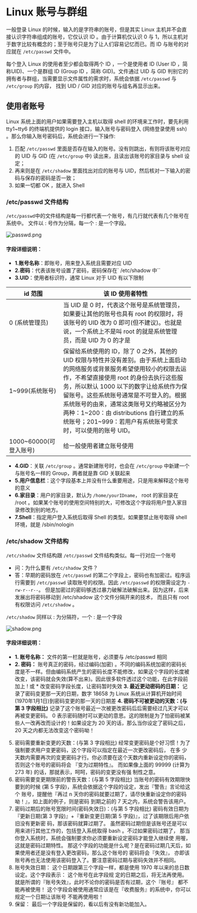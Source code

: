 # Linux 账号与群组
一般登录 Linux 的时候，输入的是字符串的账号，但是其实 Linux 主机并不会直接认识字符串组成的账号，它仅认识 ID 。由于计算机仅认识 0 与 1，所以主机对于数字比较有概念的；至于账号只是为了让人们容易记忆而已。而 ID 与账号的对应就在 `/etc/passwd` 文件中。

每个登入 Linux 的使用者至少都会取得两个 ID ，一个是使用者 ID (User ID ，简称UID)、一个是群组 ID (Group ID ，简称 GID)。文件通过 UID 与 GID 判别它的拥有者与群组，当需要显示文件属性的需求时，系统会依据 `/etc/passwd` 与 `/etc/group` 的内容， 找到 UID / GID 对应的账号与组名再显示出来。

## 使用者账号
Linux 系统上面的用户如果需要登入主机以取得 shell 的环境来工作时，要先利用 tty1~tty6 的终端机提供的 login 接口，输入账号与密码登入 (网络登录使用 ssh) 。那么你输入账号密码后，系统会进行一下操作:
1. 匹配 `/etc/passwd` 里面是否存在输入的账号。没有则跳出，有则将该账号对应的 UID 与 GID (在 `/etc/group` 中) 读出来，且读出该账号的家目录与 shell 设定；
2. 再来则是在 `/etc/shadow` 里面找出对应的账号与 UID，然后核对一下输入的密码与保存的密码是否一致；
3. 如果一切都 OK ，就进入 Shell 

### /etc/passwd 文件结构
`/etc/passwd`中的文件结构是每一行都代表一个账号，有几行就代表有几个账号在系统中。
文件以 : 号作为分隔，每一个 : 是一个字段。

![passwd.png](https://i.loli.net/2021/05/05/sdBtir6CHN41XAO.png)

#### 字段详细说明：
* **1.账号名称**：即账号，用来登入系统且需要对应 UID 
* **2.密码**：代表该账号设置了密码，密码保存在` /etc/shadow 中``
* **3.UID**：使用者标识符，通常 Linux 对于 UID 有以下限制

|id 范围|该 ID 使用者特性|
|-|-|
|0 (系统管理员)|当 UID 是 0 时，代表这个账号是系统管理员，如果要让其他的账号也具有 root 的权限时，将该账号的 UID 改为 0 即可(但不建议)。也就是说，一个系统上不是叫 root 的就是系统管理员，而是 UID 为 0 的才是|
|1~999(系统账号)|保留给系统使用的 ID，除了 0 之外，其他的 UID 权限与特性并没有差别。由于系统上面启动的网络服务或背景服务希望使用较小的权限去运作，不希望直接使用 root 的身份去执行这些服务，所以默认 1000 以下的数字让给系统作为保留账号。这些系统账号通常是不可登入的。根据系统账号的由来，通常这类账号又约略被区分为两种：1~200：由 distributions 自行建立的系统账号；201~999：若用户有系统账号需求时，可以使用的账号 UID。|
|1000~60000(可登入账号)|给一般使用者建立账号使用|
* **4.GID**：关联 `/etc/group` 。通常新建账号时，也会在 `/etc/group` 中新建一个与账号名一样的 Group，两者就是靠 GID 关联起来
* **5.用户信息栏**：这个字段基本上并没有什么重要用途，只是用来解释这个账号的意义
* **6.家目录**：用户的家目录，默认为 `/home/yourIDname`， root 的家目录在 /root 。如果某个账号的使用空间特别的大，可修改这个字段将用户登入家目录修改到别的地方。
* **7.Shell**：指定用户登入系统后取得 Shell 的类型。如果要禁止账号取得 shell 环境，就是 /sbin/nologin

### /etc/shadow 文件结构
`/etc/shadow` 文件结构跟 `/etc/passwd` 文件结构类似。每一行对应一个账号


* 问：为什么要有 `/etc/shadow` 文件？
* 答：早期的密码放在 `/etc/passwd` 的第二个字段上，密码也有加密过。程序运行需要到
 `/etc/passwd` 读取账号的权限。因此 `/etc/passwd` 的权限需设定为 `-rw-r--r--`。
但是加密过的密码够透过暴力破解法破解出来。因为这样，后来发展出将密码移动到 /etc/shadow 这个文件分隔开来的技术， 而且只有 root 有权限访问 `/etc/shadow` 。

`/etc/shadow` 同样以 : 为分隔符，一个 : 是一个字段

![shadow.png](https://i.loli.net/2021/05/15/TtOZ4NyqVhReXwA.png)

#### 字段详细说明：
* **1. 账号名称：** 文件的第一栏就是账号，必须要与 /etc/passwd 相同
* **2. 密码：** 账号真正的密码，经过编码(加密) 。不同的编码系统加密的密码长度是不一样。但由编码系统产生的密码长度不能修改，如果这个字段的长度被改变，该密码就会失效(算不出来)。因此很多软件透过这个功能，在此字段前加上 ! 或 * 改变密码字段长度，让密码暂时失效
**3. 最近更动密码的日期：** 记录了密码变更那一天的日期，数字 18658 为 Linux 系统从计算机开始时间(1970年1月1日)到密码变更的那一天的日期差
**4. 密码不可被更动的天数：(与第 3 字段相比)** 记录了这个账号最近一次被更改密码后后需要经过几天才可以再被变更密码。 0 表示密码随时可以更动的意思。这的限制是为了怕密码被某些人一改再改而设计的！如果设定为 20 天的话，那么当你设定了密码之后， 20 天之内都无法改变这个密码呦！
5. 密码需要重新变更的天数：(与第 3 字段相比)
经常变更密码是个好习惯！为了强制要求用户变更密码，这个字段可以指定在最近一次更改密码后， 在多
少天数内需要再次的变更密码才行。你必须要在这个天数内重新设定你的密码，否则这个账号的密码将会
『变为过期特性』。 而如果像上面的 99999 (计算为 273 年) 的话，那就表示，呵呵，密码的变更没有强
制性之意。
6. 密码需要变更期限前的警告天数：(与第 5 字段相比)
当账号的密码有效期限快要到的时候 (第 5 字段)，系统会依据这个字段的设定，发出『警告』言论给这个
账号，提醒他『再过 n 天你的密码就要过期了，请尽快重新设定你的密码呦！』，如上面的例子，则是密码
到期之前的 7 天之内，系统会警告该用户。
7. 密码过期后的账号宽限时间(密码失效日)：(与第 5 字段相比)
密码有效日期为『更新日期(第 3 字段)』+『重新变更日期(第 5 字段)』，过了该期限后用户依旧没有更新密
码，那该密码就算过期了。 虽然密码过期但是该账号还是可以用来进行其他工作的，包括登入系统取得
bash 。不过如果密码过期了， 那当你登入系统时，系统会强制要求你必须要重新设定密码才能登入继续使
用喔，这就是密码过期特性。
那这个字段的功能是什么呢？是在密码过期几天后，如果使用者还是没有登入更改密码，那么这个账号的
密码将会『失效』， 亦即该账号再也无法使用该密码登入了。要注意密码过期与密码失效并不相同。
8. 账号失效日期：
这个日期跟第三个字段一样，都是使用 1970 年以来的总日数设定。这个字段表示： 这个账号在此字段规
定的日期之后，将无法再使用。 就是所谓的『账号失效』，此时不论你的密码是否有过期，这个『账号』
都不能再被使用！ 这个字段会被使用通常应该是在『收费服务』的系统中，你可以规定一个日期让该账号
不能再使用啦！
9. 保留：
最后一个字段是保留的，看以后有没有新功能加入。

